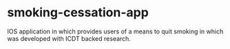 # smoking-cessation-app
IOS application in which provides users of a means to quit smoking in which was developed with ICDT backed research. 

